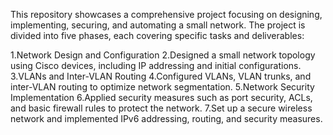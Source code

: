 This repository showcases a comprehensive project focusing on designing, implementing, securing, and automating a small network. The project is divided into five phases, each covering specific tasks and deliverables:

1.Network Design and Configuration
2.Designed a small network topology using Cisco devices, including IP addressing and initial configurations.
3.VLANs and Inter-VLAN Routing
4.Configured VLANs, VLAN trunks, and inter-VLAN routing to optimize network segmentation.
5.Network Security Implementation
6.Applied security measures such as port security, ACLs, and basic firewall rules to protect the network.
7.Set up a secure wireless network and implemented IPv6 addressing, routing, and security measures.
